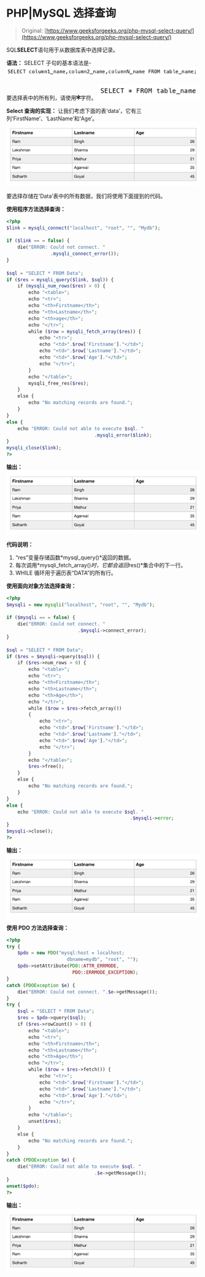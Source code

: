 # PHP|MySQL 选择查询

> Original: [https://www.geeksforgeeks.org/php-mysql-select-query/](https://www.geeksforgeeks.org/php-mysql-select-query/)

SQL**SELECT**语句用于从数据库表中选择记录。

**语法：**
SELECT 子句的基本语法是-
![](img/7f783e8d113765078f4f8ad66e296122.png)

要选择表中的所有列，请使用![ * ](img/1a2ddf623f239b7e33fcef58fe0db6d8.png "Rendered by QuickLaTeX.com")字符。
![](img/76509d8aaf3f224ada8e5668cfd9b131.png)

**Select 查询的实现：**
让我们考虑下面的表‘data’，它有三列‘FirstName’、‘LastName’和‘Age’。
![](img/929bbf0a6c40b114beaa4a4ff2186050.png)

要选择存储在‘Data’表中的所有数据，我们将使用下面提到的代码。

**使用程序方法选择查询：**

```php
<?php 
$link = mysqli_connect("localhost", "root", "", "Mydb");

if ($link == = false) {
    die("ERROR: Could not connect. "
                .mysqli_connect_error());
}

$sql = "SELECT * FROM Data";
if ($res = mysqli_query($link, $sql)) {
    if (mysqli_num_rows($res) > 0) {
        echo "<table>";
        echo "<tr>";
        echo "<th>Firstname</th>";
        echo "<th>Lastname</th>";
        echo "<th>age</th>";
        echo "</tr>";
        while ($row = mysqli_fetch_array($res)) {
            echo "<tr>";
            echo "<td>".$row['Firstname']."</td>";
            echo "<td>".$row['Lastname']."</td>";
            echo "<td>".$row['Age']."</td>";
            echo "</tr>";
        }
        echo "</table>";
        mysqli_free_res($res);
    }
    else {
        echo "No matching records are found.";
    }
}
else {
    echo "ERROR: Could not able to execute $sql. "
                                .mysqli_error($link);
}
mysqli_close($link);
?>
```

**输出：**
![](img/929bbf0a6c40b114beaa4a4ff2186050.png)

**代码说明：**

1.  “res”变量存储函数*mysql_query()*返回的数据。
2.  每次调用*mysqli_fetch_array()*时，它都会返回*res()*集合中的下一行。
3.  WHILE 循环用于遍历表“DATA”的所有行。

**使用面向对象方法选择查询：**

```php
<?php
$mysqli = new mysqli("localhost", "root", "", "Mydb");

if ($mysqli == = false) {
    die("ERROR: Could not connect. "
                          .$mysqli->connect_error);
}

$sql = "SELECT * FROM Data";
if ($res = $mysqli->query($sql)) {
    if ($res->num_rows > 0) {
        echo "<table>";
        echo "<tr>";
        echo "<th>Firstname</th>";
        echo "<th>Lastname</th>";
        echo "<th>Age</th>";
        echo "</tr>";
        while ($row = $res->fetch_array()) 
        {
            echo "<tr>";
            echo "<td>".$row['Firstname']."</td>";
            echo "<td>".$row['Lastname']."</td>";
            echo "<td>".$row['Age']."</td>";
            echo "</tr>";
        }
        echo "</table>";
        $res->free();
    }
    else {
        echo "No matching records are found.";
    }
}
else {
    echo "ERROR: Could not able to execute $sql. "
                                             .$mysqli->error;
}
$mysqli->close();
?>
```

**输出：**
![](img/929bbf0a6c40b114beaa4a4ff2186050.png)

**使用 PDO 方法选择查询：**

```php
<?php 
try {
    $pdo = new PDO("mysql:host = localhost;
                      dbname=mydb", "root", "");
    $pdo->setAttribute(PDO::ATTR_ERRMODE, 
                        PDO::ERRMODE_EXCEPTION);
}
catch (PDOException $e) {
    die("ERROR: Could not connect. ".$e->getMessage());
}
try {
    $sql = "SELECT * FROM Data";
    $res = $pdo->query($sql);
    if ($res->rowCount() > 0) {
        echo "<table>";
        echo "<tr>";
        echo "<th>Firstname</th>";
        echo "<th>Lastname</th>";
        echo "<th>Age</th>";
        echo "</tr>";
        while ($row = $res->fetch()) {
            echo "<tr>";
            echo "<td>".$row['Firstname']."</td>";
            echo "<td>".$row['Lastname']."</td>";
            echo "<td>".$row['Age']."</td>";
            echo "</tr>";
        }
        echo "</table>";
        unset($res);
    }
    else {
        echo "No matching records are found.";
    }
}
catch (PDOException $e) {
    die("ERROR: Could not able to execute $sql. "
                                .$e->getMessage());
}
unset($pdo);
?>
```

**输出：**
![](img/929bbf0a6c40b114beaa4a4ff2186050.png)